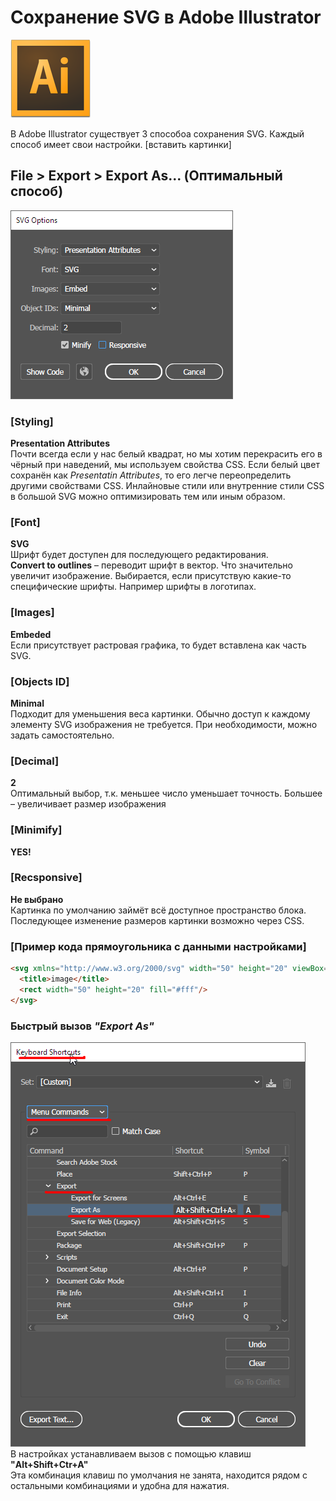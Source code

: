 # Сохранение SVG в Adobe Illustrator

![Adobe Illustrator logo](https://github.com/djviy/SVG/blob/master/images/icon-logo-illustrator.png "Illustrator logo")

В Adobe Illustrator существует 3 способоа сохранения SVG. Каждый способ имеет свои настройки.
[вставить картинки]

## File > Export > Export As...  (Оптимальный способ)

![Export As Settings](https://github.com/djviy/SVG/blob/master/images/export-as-svg-settings.png "Export As Settings")

### [Styling]
**Presentation Attributes**  
Почти всегда если у нас белый квадрат, но мы хотим перекрасить его в чёрный при наведений, мы используем свойства CSS.
Если белый цвет сохранён как *Presentatin Attributes*, то его легче переопределить другими свойствами CSS.
Инлайновые стили или внутренние стили CSS в большой SVG можно оптимизировать тем или иным образом.
### [Font]
**SVG**  
Шрифт будет доступен для последующего редактирования.  
**Convert to outlines** – переводит шрифт в вектор. Что значительно увеличит изображение. Выбирается, если присутствую какие-то специфические шрифты. Например шрифты в логотипах.

### [Images]
**Embeded**  
Если присутствует растровая графика, то будет вставлена как часть SVG.

### [Objects ID]
**Minimal**  
Подходит для уменьшения веса картинки. Обычно доступ к каждому элементу SVG изображения не требуется. При необходимости, можно задать самостоятельно.

### [Decimal]
**2**  
Оптимальный выбор, т.к. меньшее число уменьшает точность. Большее – увеличивает размер изображения
### [Minimify]
**YES!**
### [Recsponsive]
**Не выбрано**  
Картинка по умолчанию займёт всё доступное пространство блока. Последующее изменение размеров картинки возможно через CSS. 

### [Пример кода прямоугольника с данными настройками]
```html
<svg xmlns="http://www.w3.org/2000/svg" width="50" height="20" viewBox="0 0 50 20">
  <title>image</title>
  <rect width="50" height="20" fill="#fff"/>
</svg>
```


### Быстрый вызов *"Export As"*
![Export As Shortcut](https://github.com/djviy/SVG/blob/master/images/export-as-shortcut.png "Export As Shortcut")  
В настройках устанавливаем вызов с помощью клавиш **"Alt+Shift+Ctr+A"**  
Эта комбинация клавиш по умолчания не занята, находится рядом с остальными комбинациями и удобна для нажатия.


